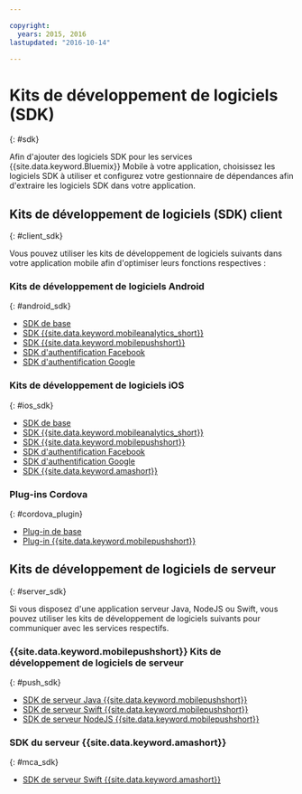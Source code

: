 ```yaml
---

copyright:
  years: 2015, 2016
lastupdated: "2016-10-14"

---
```

# Kits de développement de logiciels (SDK)
{: #sdk}

Afin d'ajouter des logiciels SDK pour les services {{site.data.keyword.Bluemix}} Mobile à votre application, choisissez les logiciels SDK à utiliser et configurez votre gestionnaire de dépendances afin d'extraire les logiciels SDK dans votre application.


## Kits de développement de logiciels (SDK) client
{: #client_sdk}

Vous pouvez utiliser les kits de développement de logiciels suivants dans
votre application mobile afin d'optimiser leurs fonctions respectives : 


### Kits de développement de logiciels Android
{: #android_sdk}

- [SDK de base](https://github.com/ibm-bluemix-mobile-services/bms-clientsdk-android-core) 
- [SDK {{site.data.keyword.mobileanalytics_short}}](https://github.com/ibm-bluemix-mobile-services/bms-clientsdk-android-analytics) 
- [SDK {{site.data.keyword.mobilepushshort}}](https://github.com/ibm-bluemix-mobile-services/bms-clientsdk-android-push) 
- [SDK d'authentification Facebook](https://github.com/ibm-bluemix-mobile-services/bms-clientsdk-android-security-facebookauthentication) 
- [SDK d'authentification Google](https://github.com/ibm-bluemix-mobile-services/bms-clientsdk-android-security-googleauthentication) 


### Kits de développement de logiciels iOS
{: #ios_sdk}

- [SDK de base](https://github.com/ibm-bluemix-mobile-services/bms-clientsdk-swift-core)
- [SDK {{site.data.keyword.mobileanalytics_short}}](https://github.com/ibm-bluemix-mobile-services/bms-clientsdk-swift-analytics) 
- [SDK {{site.data.keyword.mobilepushshort}}](https://github.com/ibm-bluemix-mobile-services/bms-clientsdk-swift-push) 
- [SDK d'authentification Facebook](https://github.com/ibm-bluemix-mobile-services/bms-clientsdk-swift-security-facebookauthentication)
- [SDK d'authentification Google](https://github.com/ibm-bluemix-mobile-services/bms-clientsdk-swift-security-googleauthentication) 
- [SDK {{site.data.keyword.amashort}}](https://github.com/ibm-bluemix-mobile-services/bms-clientsdk-swift-security) 


### Plug-ins Cordova
{: #cordova_plugin}

- [Plug-in de base](https://github.com/ibm-bluemix-mobile-services/bms-clientsdk-cordova-plugin-core)
- [Plug-in {{site.data.keyword.mobilepushshort}} ](https://github.com/ibm-bluemix-mobile-services/bms-clientsdk-cordova-plugin-push)


## Kits de développement de logiciels de serveur
{: #server_sdk}

Si vous disposez d'une application serveur Java, NodeJS ou Swift, vous
pouvez utiliser les kits de développement de logiciels suivants pour
communiquer avec les services respectifs.


### {{site.data.keyword.mobilepushshort}} Kits de développement de logiciels de serveur
{: #push_sdk}

- [SDK de serveur Java {{site.data.keyword.mobilepushshort}}](https://github.com/ibm-bluemix-mobile-services/bms-pushnotifications-serversdk-java) 
- [SDK de serveur Swift {{site.data.keyword.mobilepushshort}}](https://github.com/ibm-bluemix-mobile-services/bms-pushnotifications-serversdk-swift) 
- [SDK de serveur NodeJS {{site.data.keyword.mobilepushshort}}](https://github.com/ibm-bluemix-mobile-services/bms-pushnotifications-serversdk-nodejs)


### SDK du serveur {{site.data.keyword.amashort}} 
{: #mca_sdk}

- [SDK de serveur Swift {{site.data.keyword.amashort}}](https://github.com/ibm-bluemix-mobile-services/bms-mca-serversdk-swift)


